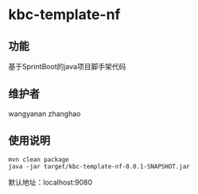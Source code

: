 # kbc-template-nf

## 功能
基于SprintBoot的java项目脚手架代码

## 维护者
wangyanan
zhanghao

## 使用说明
```
mvn clean package
java -jar target/kbc-template-nf-0.0.1-SNAPSHOT.jar
```
默认地址：localhost:9080
